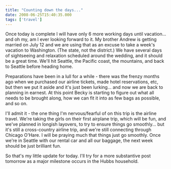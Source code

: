 ```yaml
---
title: "Counting down the days..."
date: 2008-06-25T15:40:35.000
tags: ['travel']
---
```


Once today is complete I will have only 6 more working days until vacation... and oh my, am I ever looking forward to it. My brother Andrew is getting married on July 12 and we are using that as an excuse to take a week's vacation to Washington. (The state, not the district.) We have several days of sightseeing and relaxation scheduled around the wedding, and it should be a great time. We'll hit Seattle, the Pacific coast, the mountains, and back to Seattle before heading home.

Preparations have been in a lull for a while - there was the frenzy months ago when we purchased our airline tickets, made hotel reservations, etc, but then we put it aside and it's just been lurking... and now we are back to planning in earnest. At this point Becky is starting to figure out what all needs to be brought along, how we can fit it into as few bags as possible, and so on.

I'll admit it - the one thing I'm nervous/fearful of on this trip is the airline travel. We're taking the girls on their first airplane trip, which will be fun, and we've planned in longish layovers, to try to ensure things go smoothly... but it's still a cross-country airline trip, and we're still connecting through Chicago O'Hare. I will be praying much that things just go smoothly. Once we're in Seattle with our rental car and all our baggage, the next week should be just brilliant fun.

So that's my little update for today. I'll try for a more substantive post tomorrow as a major milestone occurs in the Hubbs household.
